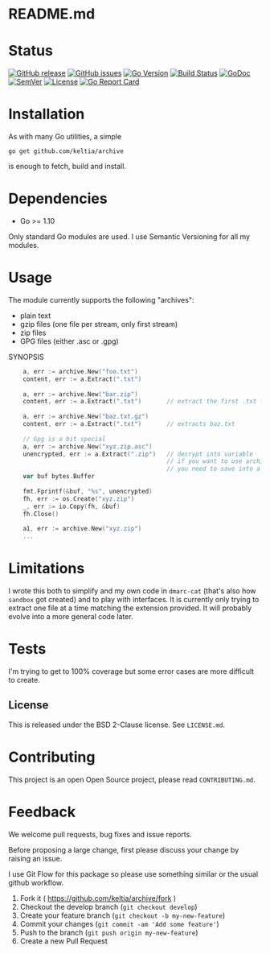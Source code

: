 # README.md

# Status

[![GitHub release](https://img.shields.io/github/release/keltia/archive.svg)](https://github.com/keltia/archive/releases)
[![GitHub issues](https://img.shields.io/github/issues/keltia/archive.svg)](https://github.com/keltia/archive/issues)
[![Go Version](https://img.shields.io/badge/go-1.10-blue.svg)](https://golang.org/dl/)
[![Build Status](https://travis-ci.org/keltia/archive.svg?branch=master)](https://travis-ci.org/keltia/archive)
[![GoDoc](http://godoc.org/github.com/keltia/archive?status.svg)](http://godoc.org/github.com/keltia/archive)
[![SemVer](http://img.shields.io/SemVer/2.0.0.png)](https://semver.org/spec/v2.0.0.html)
[![License](https://img.shields.io/pypi/l/Django.svg)](https://opensource.org/licenses/BSD-2-Clause)
[![Go Report Card](https://goreportcard.com/badge/github.com/keltia/archive)](https://goreportcard.com/report/github.com/keltia/archive)

# Installation

As with many Go utilities, a simple

    go get github.com/keltia/archive

is enough to fetch, build and install.

# Dependencies

* Go >= 1.10

Only standard Go modules are used.  I use Semantic Versioning for all my modules.

# Usage

The module currently supports the following "archives":

- plain text
- gzip files (one file per stream, only first stream)
- zip files
- GPG files (either .asc or .gpg)

SYNOPSIS
``` go
    a, err := archive.New("foo.txt")
    content, err := a.Extract(".txt")
    
    a, err := archive.New("bar.zip")
    content, err := a.Extract(".txt")       // extract the first .txt file
    
    a, err := archive.New("baz.txt.gz")
    content, err := a.Extract(".txt")       // extracts baz.txt
    
    // Gpg is a bit special
    a, err := archive.New("xyz.zip.asc")
    unencrypted, err := a.Extract(".zip")   // decrypt into variable
                                            // if you want to use archive.New() there too
                                            // you need to save into a temp file.
    var buf bytes.Buffer
    
    fmt.Fprintf(&buf, "%s", unencrypted)                                        
    fh, err := os.Create("xyz.zip")
    _, err := io.Copy(fh, &buf)
    fh.Close()
    
    a1, err := archive.New("xyz.zip")
    ...               
```

# Limitations

I wrote this both to simplify and my own code in `dmarc-cat` (that's also how `sandbox` got created) and to play with interfaces.  It is currently only trying to extract one file at a time matching the extension provided.  It will probably evolve into a more general code later.

# Tests

I'm trying to get to 100% coverage but some error cases are more difficult to create.

## License

This is released under the BSD 2-Clause license.  See `LICENSE.md`.

# Contributing

This project is an open Open Source project, please read `CONTRIBUTING.md`.

# Feedback

We welcome pull requests, bug fixes and issue reports.

Before proposing a large change, first please discuss your change by raising an issue.

I use Git Flow for this package so please use something similar or the usual github workflow.

1. Fork it ( https://github.com/keltia/archive/fork )
2. Checkout the develop branch (`git checkout develop`)
3. Create your feature branch (`git checkout -b my-new-feature`)
4. Commit your changes (`git commit -am 'Add some feature'`)
5. Push to the branch (`git push origin my-new-feature`)
6. Create a new Pull Request
